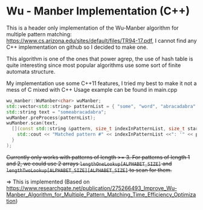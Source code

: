 # Wu - Manber Implementation (C++)
This is a header only implementation of the Wu-Manber algorithm for multiple pattern matching: https://www.cs.arizona.edu/sites/default/files/TR94-17.pdf, I cannot find any C++ implementation on github so I decided to make one.

This algorithm is one of the ones that power agrep, the use of hash table is quite interesting since most popular algorithms use some sort of finite automata structure.

My implementation use some C++11 features, I tried my best to make it not a mess of C mixed with C++
Usage example can be found in main.cpp

```c++
wu_manber::WuManber<char> wuManber;
std::vector<std::string> patternList = { "some", "word", "abracadabra" };
std::string text = "someabracadabra";
wuManber.preProcess(patternList);
wuManber.scan(text,
  [](const std::string &pattern, size_t indexInPatternList, size_t startIndexInText) {
    std::cout << "Matched pattern #" << indexInPatternList <<": '" << pattern << "' at position " << startIndexInText << std::endl;
  }
);
```

~~Currently only works with patterns of length >= 3. For patterns of length 1 and 2, we could use 2 arrays `lengthOneLookup[ALPHABET_SIZE]` and `lengthTwoLookup[ALPHABET_SIZE][ALPHABET_SIZE]` to scan for them.~~

=> This is implemented (Based on https://www.researchgate.net/publication/275266493_Improve_Wu-Manber_Algorithm_for_Multiple_Pattern_Matching_Time_Efficiency_Optimization)
